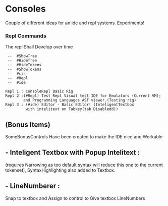 ﻿# Consoles

Couple of different ideas for an ide and repl systems. Experiments!


### Repl Commands
The repl Shall Develop over time

     --  #ShowTree
     --  #HideTree
     --  #HideTokens
     --  #ShowTokens
     --  #cls
     --  #Repl
     --  #ide

    Repl 1 : ConsoleRepl Basic Rig 
    Repl 2 :(#Repl) Test Repl Visual test IDE for Emulators (Current VM); 
            and Programming Languages AST viewer.(Testing rig)
    Repl 3 : (#ide) Editor - Basic Editor! (InteligentTextbox 
             with intelitext on Tabkey(tab Disabledd))

## (Bonus Items) 

SomeBonusControls Have been created to make the IDE nice and Workable

##  - Inteligent Textbox with Popup Intelitext :
(requires Narrowing as too default syntax will reduce this one to the current tokenset),
SyntaxHighlighting also added to Textbox. 



##  - LineNumberer :  
 Snap to textbox and Assign to control to Give textbox LineNumbers



